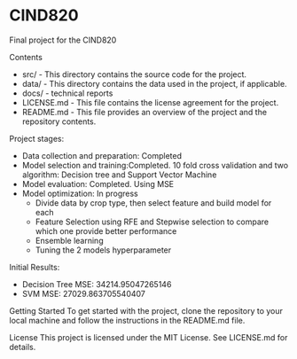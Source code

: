 # CIND820
Final project for the CIND820

Contents
 - src/ - This directory contains the source code for the project.
 - data/ - This directory contains the data used in the project, if applicable.
 - docs/ - technical reports
 - LICENSE.md - This file contains the license agreement for the project.
 - README.md - This file provides an overview of the project and the repository contents.

Project stages:
 - Data collection and preparation: Completed
 - Model selection and training:Completed. 10 fold cross validation and two algorithm: Decision tree and Support Vector Machine
 - Model evaluation: Completed. Using MSE
 - Model optimization: In progress
    + Divide data by crop type, then select feature and build model for each
    + Feature Selection using RFE and Stepwise selection to compare which one provide better performance
    + Ensemble learning
    + Tuning the 2 models hyperparameter

Initial Results:
 - Decision Tree MSE: 34214.95047265146
 - SVM MSE: 27029.863705540407

Getting Started
  To get started with the project, clone the repository to your local machine and follow the instructions in the README.md file.

License
  This project is licensed under the MIT License. See LICENSE.md for details.
